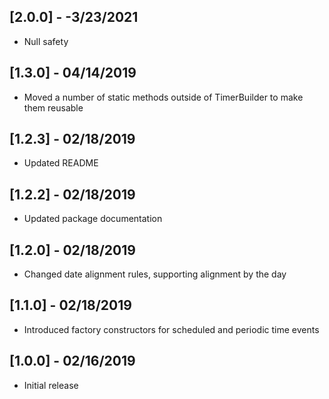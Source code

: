 ## [2.0.0] - -3/23/2021

* Null safety

## [1.3.0] - 04/14/2019

* Moved a number of static methods outside of TimerBuilder to make them reusable

## [1.2.3] - 02/18/2019

* Updated README

## [1.2.2] - 02/18/2019

* Updated package documentation

## [1.2.0] - 02/18/2019

* Changed date alignment rules, supporting alignment by the day

## [1.1.0] - 02/18/2019

* Introduced factory constructors for scheduled and periodic time events

## [1.0.0] - 02/16/2019

* Initial release
